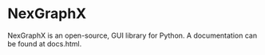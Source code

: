 # NexGraphX
NexGraphX is an open-source, GUI library for Python.
A documentation can be found at docs.html.
